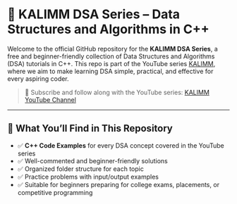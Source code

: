 # 📘 KALIMM DSA Series – Data Structures and Algorithms in C++

Welcome to the official GitHub repository for the **KALIMM DSA Series**, a free and beginner-friendly collection of Data Structures and Algorithms (DSA) tutorials in C++. This repo is part of the YouTube series [KALIMM](https://www.youtube.com/@KALIMM-1), where we aim to make learning DSA simple, practical, and effective for every aspiring coder.

> 🔔 Subscribe and follow along with the YouTube series: [KALIMM YouTube Channel]((https://www.youtube.com/@KALIMM-1))

---

## 📌 What You’ll Find in This Repository

- ✅ **C++ Code Examples** for every DSA concept covered in the YouTube series  
- ✅ Well-commented and beginner-friendly solutions  
- ✅ Organized folder structure for each topic  
- ✅ Practice problems with input/output examples  
- ✅ Suitable for beginners preparing for college exams, placements, or competitive programming
